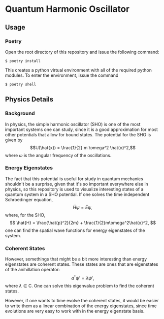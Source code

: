 # Quantum Harmonic Oscillator

## Usage
### Poetry

Open the root directory of this repository and issue the following command:
```
$ poetry install
```
This creates a python virtual environment with all of the required python modules.
To enter the environment, issue the command
```
$ poetry shell
```

## Physics Details

### Background

In physics, the simple harmonic oscillator (SHO) is one of the most important systems one can study, since it is a good approximation for most other potentials that allow for bound states.
The potential for the SHO is given by
$$U(\hat{x}) = \frac{1}{2} m \omega^2 \hat{x}^2,$$
where $\omega$ is the angular frequency of the oscillations.

### Energy Eigenstates

The fact that this potential is useful for study in quantum mechanics shouldn't be a surprise, given that it's so important everywhere else in physics, so this repository is used to visualize interesting states of a quantum system in a SHO potential.
If one solves the time independent Schroedinger equation,
$$
\hat{H}\psi = E\psi,
$$
where, for the SHO,
$$
\hat{H} = \frac{\hat{p}^2}{2m} + \frac{1}{2}m\omega^2\hat{x}^2,
$$
one can find the spatial wave functions for energy eigenstates of the system.

### Coherent States

However, somethings that might be a bit more interesting than energy eigenstates are coherent states.
These states are ones that are eigenstates of the anihillation operator:
$$
a^\dagger \psi' = \lambda \psi',
$$
where $\lambda \in \mathrm{C}$.
One can solve this eigenvalue problem to find the coherent states.

However, if one wants to time evolve the coherent states, it would be easier to write them as a linear combination of the energy eigenstates, since time evolutions are very easy to work with in the energy eigenstate basis.

